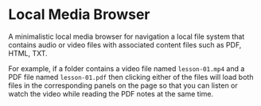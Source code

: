# Local Media Browser
A minimalistic local media browser for navigation a local file system that contains audio or video files with associated content files such as PDF, HTML, TXT.

For example, if a folder contains a video file named `lesson-01.mp4` and a PDF file named `lesson-01.pdf` then clicking either of the files will load both files in the corresponding panels on the page so that you can listen or watch the video while reading the PDF notes at the same time.




